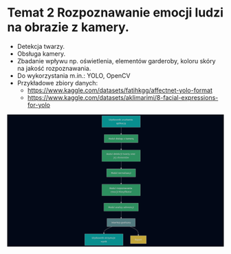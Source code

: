 # Temat 2 Rozpoznawanie emocji ludzi na obrazie z kamery.

- Detekcja twarzy.
- Obsługa kamery.
- Zbadanie wpływu np. oświetlenia, elementów garderoby, koloru skóry na jakość rozpoznawania.
- Do wykorzystania m.in.: YOLO, OpenCV
- Przykładowe zbiory danych:
  - https://www.kaggle.com/datasets/fatihkgg/affectnet-yolo-format
  - https://www.kaggle.com/datasets/aklimarimi/8-facial-expressions-for-yolo

![Diagram](diagram.png)